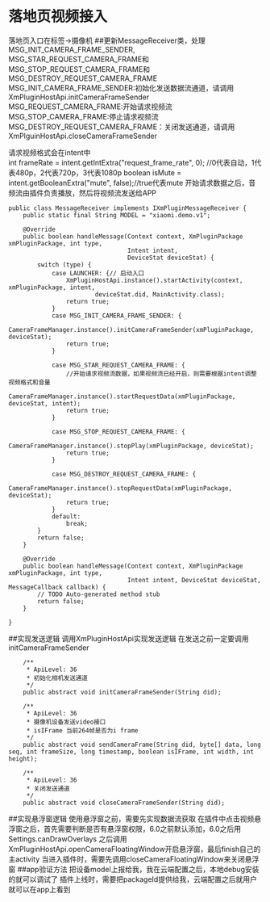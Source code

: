 # 落地页视频接入
落地页入口在标签->摄像机
##更新MessageReceiver类，处理MSG_INIT_CAMERA_FRAME_SENDER, MSG_STAR_REQUEST_CAMERA_FRAME和MSG_STOP_REQUEST_CAMERA_FRAME和MSG_DESTROY_REQUEST_CAMERA_FRAME
MSG_INIT_CAMERA_FRAME_SENDER:初始化发送数据流通道，请调用XmPluginHostApi.initCameraFrameSender
MSG_REQUEST_CAMERA_FRAME:开始请求视频流  
MSG_STOP_CAMERA_FRAME:停止请求视频流  
MSG_DESTROY_REQUEST_CAMERA_FRAME：关闭发送通道，请调用XmPlguinHostApi.closeCameraFrameSender

请求视频格式会在intent中  
int frameRate = intent.getIntExtra("request_frame_rate", 0); //0代表自动，1代表480p，2代表720p，3代表1080p
boolean isMute = intent.getBooleanExtra("mute", false);//true代表mute
开始请求数据之后，音频流由插件负责播放，然后将视频流发送给APP

```
public class MessageReceiver implements IXmPluginMessageReceiver {
    public static final String MODEL = "xiaomi.demo.v1";

    @Override
    public boolean handleMessage(Context context, XmPluginPackage xmPluginPackage, int type,
                                 Intent intent,
                                 DeviceStat deviceStat) {
        switch (type) {
            case LAUNCHER: {// 启动入口
                XmPluginHostApi.instance().startActivity(context, xmPluginPackage, intent,
                        deviceStat.did, MainActivity.class);
                return true;
            }
            case MSG_INIT_CAMERA_FRAME_SENDER: {
                CameraFrameManager.instance().initCameraFrameSender(xmPluginPackage, deviceStat);
                return true;
            }

            case MSG_STAR_REQUEST_CAMERA_FRAME: {
                //开始请求视频流数据，如果视频流已经开启，则需要根据intent调整视频格式和音量
                CameraFrameManager.instance().startRequestData(xmPluginPackage, deviceStat, intent);
                return true;
            }

            case MSG_STOP_REQUEST_CAMERA_FRAME: {
                CameraFrameManager.instance().stopPlay(xmPluginPackage, deviceStat);
                return true;
            }

            case MSG_DESTROY_REQUEST_CAMERA_FRAME: {
                CameraFrameManager.instance().stopRequestData(xmPluginPackage, deviceStat);
                return true;
            }
            default:
                break;
        }
        return false;
    }

    @Override
    public boolean handleMessage(Context context, XmPluginPackage xmPluginPackage, int type,
                                 Intent intent, DeviceStat deviceStat, MessageCallback callback) {
        // TODO Auto-generated method stub
        return false;
    }

}
```
##实现发送逻辑
调用XmPluginHostApi实现发送逻辑
在发送之前一定要调用initCameraFrameSender
```
    /**
     * ApiLevel: 36
     * 初始化相机发送通道
     */
    public abstract void initCameraFrameSender(String did);

    /**
     * ApiLevel: 36
     * 摄像机设备发送video接口
     * isIFrame 当前264帧是否为i frame
     */
    public abstract void sendCameraFrame(String did, byte[] data, long seq, int frameSize, long timestamp, boolean isIFrame, int width, int height);

    /**
     * ApiLevel: 36
     * 关闭发送通道
     */
    public abstract void closeCameraFrameSender(String did);

```
##实现悬浮窗逻辑
使用悬浮窗之前，需要先实现数据流获取
在插件中点击视频悬浮窗之后，首先需要判断是否有悬浮窗权限，6.0之前默认添加，6.0之后用Settings.canDrawOverlays
之后调用XmPluginHostApi.openCameraFloatingWindow开启悬浮窗，最后finish自己的主activity
当进入插件时，需要先调用closeCameraFloatingWindow来关闭悬浮窗
##app验证方法
把设备model上报给我，我在云端配置之后，本地debug安装的就可以调试了
插件上线时，需要把packageId提供给我，云端配置之后就用户就可以在app上看到
